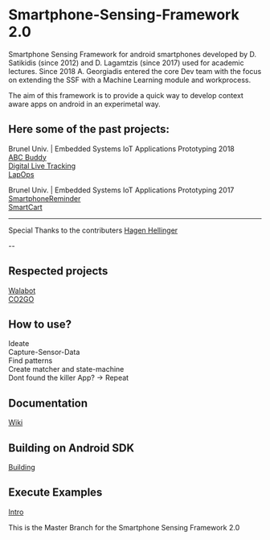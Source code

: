
# Smartphone-Sensing-Framework 2.0

Smartphone Sensing Framework for android smartphones developed by D. Satikidis (since 2012) and D. Lagamtzis (since 2017) used for academic lectures. Since 2018 A. Georgiadis entered the core Dev team with the focus on extending the SSF with a Machine Learning module and workprocess.

The aim of this framework is to provide a quick way to develop context aware apps on android in an experimetal way.

## Here some of the past projects:

Brunel Univ. | Embedded Systems IoT Applications Prototyping 2018<br>
[ABC Buddy](https://www.hackster.io/dcse-team-b/abc-buddy-a54c31)<br>
[Digital Live Tracking](https://www.hackster.io/dcse-team-c/digital-life-tracking-87e03f)<br>
[LapOps](https://www.hackster.io/dcse-team-d/lapops-638e1e)

Brunel Univ. | Embedded Systems IoT Applications Prototyping 2017<br>
[SmartphoneReminder](https://www.hackster.io/43563/smartphone-reminder-5fb580)<br>
[SmartCart](https://www.hackster.io/dcse-team-b/smart-cart-09155f)


---

Special Thanks to the contributers [Hagen Hellinger](https://github.com/bollefreshavocado)

--

## Respected projects
[Walabot](https://www.youtube.com/watch?v=CoWdmFFnMi0#action=share)<br>
[CO2GO](http://senseable.mit.edu/co2go/)

## How to use?<br>
  Ideate<br>
  Capture-Sensor-Data<br>
  Find patterns<br>
  Create matcher and state-machine<br>
  Dont found the killer App? -> Repeat<br>
 

 
## Documentation
[Wiki](https://github.com/MrDio/Smartphone-Sensing-Framework/wiki/Systemoverview)

## Building on Android SDK
[Building](https://github.com/MrDio/Smartphone-Sensing-Framework/wiki/Building-with-Android-SDK)

## Execute Examples

[Intro](https://github.com/MrDio/Smartphone-Sensing-Framework/wiki/Execute-Example)


This is the Master Branch for the Smartphone Sensing Framework 2.0
